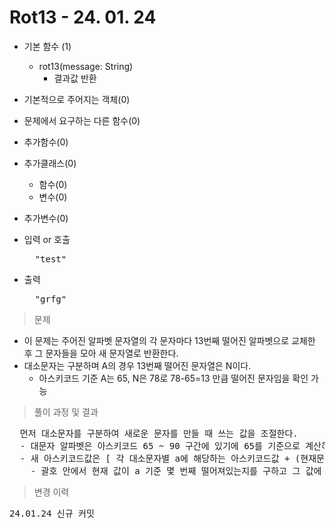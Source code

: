 # Rot13 - 24. 01. 24

- 기본 함수 (1)
  - rot13(message: String)
    - 결과값 반환
- 기본적으로 주어지는 객체(0)
- 문제에서 요구하는 다른 함수(0)
- 추가함수(0)
- 추가클래스(0)
  - 함수(0)
  - 변수(0)
- 추가변수(0)

- 입력 or 호출
  <pre>
    "test"
  </pre>
 
- 출력
  <pre>
    "grfg"
  </pre>

> 문제
  - 이 문제는 주어진 알파벳 문자열의 각 문자마다 13번째 떨어진 알파벳으로 교체한 후 그 문자들을 모아 새 문자열로 반환한다.
  - 대소문자는 구분하며 A의 경우 13번째 떨어진 문자열은 N이다.
    - 아스키코드 기준 A는 65, N은 78로 78-65=13 만큼 떨어진 문자임을 확인 가능

> 풀이 과정 및 결과
<pre>
  먼저 대소문자를 구분하여 새로운 문자를 만들 때 쓰는 값을 조절한다.
  - 대문자 알파벳은 아스키코드 65 ~ 90 구간에 있기에 65를 기준으로 계산하고 소문자 알파벳은 97 ~ 122 구간에 있기에 97을 기준으로 계산한다.
  - 새 아스키코드값은 [ 각 대소문자별 a에 해당하는 아스키코드값 + (현재문자의 아스키코드값-현재 문자의 a에 해당하는 아스키코드값+13)%알파벳의 갯수(26) ] 로 생성한다.
    - 괄호 안에서 현재 값이 a 기준 몇 번째 떨어져있는지를 구하고 그 값에 13을 더한 후 26으로 나눠서 해당 알파벳의 위치를 구함.
</pre>

>변경 이력
<pre>
24.01.24 신규 커밋
</pre>